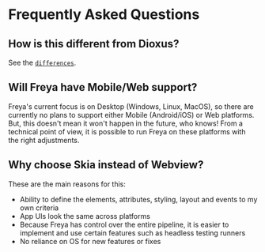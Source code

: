 # Frequently Asked Questions

## How is this different from Dioxus?

See the [`differences`](./differences_with_dioxus.md).

## Will Freya have Mobile/Web support?

Freya's current focus is on Desktop (Windows, Linux, MacOS), so there are
currently no plans to support either Mobile (Android/iOS) or Web platforms. But,
this doesn't mean it won't happen in the future, who knows! From a technical
point of view, it is possible to run Freya on these platforms with the right
adjustments.

## Why choose Skia instead of Webview?

These are the main reasons for this:

-   Ability to define the elements, attributes, styling, layout and events to my
    own criteria
-   App UIs look the same across platforms
-   Because Freya has control over the entire pipeline, it is easier to
    implement and use certain features such as headless testing runners
-   No reliance on OS for new features or fixes
